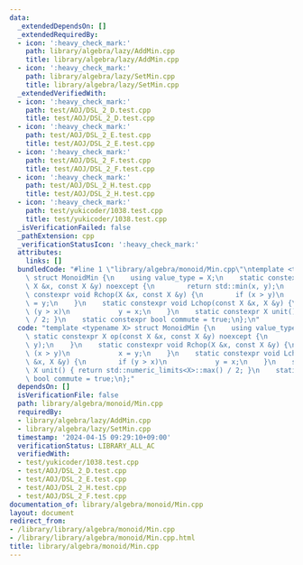 ```yaml
---
data:
  _extendedDependsOn: []
  _extendedRequiredBy:
  - icon: ':heavy_check_mark:'
    path: library/algebra/lazy/AddMin.cpp
    title: library/algebra/lazy/AddMin.cpp
  - icon: ':heavy_check_mark:'
    path: library/algebra/lazy/SetMin.cpp
    title: library/algebra/lazy/SetMin.cpp
  _extendedVerifiedWith:
  - icon: ':heavy_check_mark:'
    path: test/AOJ/DSL_2_D.test.cpp
    title: test/AOJ/DSL_2_D.test.cpp
  - icon: ':heavy_check_mark:'
    path: test/AOJ/DSL_2_E.test.cpp
    title: test/AOJ/DSL_2_E.test.cpp
  - icon: ':heavy_check_mark:'
    path: test/AOJ/DSL_2_F.test.cpp
    title: test/AOJ/DSL_2_F.test.cpp
  - icon: ':heavy_check_mark:'
    path: test/AOJ/DSL_2_H.test.cpp
    title: test/AOJ/DSL_2_H.test.cpp
  - icon: ':heavy_check_mark:'
    path: test/yukicoder/1038.test.cpp
    title: test/yukicoder/1038.test.cpp
  _isVerificationFailed: false
  _pathExtension: cpp
  _verificationStatusIcon: ':heavy_check_mark:'
  attributes:
    links: []
  bundledCode: "#line 1 \"library/algebra/monoid/Min.cpp\"\ntemplate <typename X>\
    \ struct MonoidMin {\n    using value_type = X;\n    static constexpr X op(const\
    \ X &x, const X &y) noexcept {\n        return std::min(x, y);\n    }\n    static\
    \ constexpr void Rchop(X &x, const X &y) {\n        if (x > y)\n            x\
    \ = y;\n    }\n    static constexpr void Lchop(const X &x, X &y) {\n        if\
    \ (y > x)\n            y = x;\n    }\n    static constexpr X unit() { return std::numeric_limits<X>::max()\
    \ / 2; }\n    static constexpr bool commute = true;\n};\n"
  code: "template <typename X> struct MonoidMin {\n    using value_type = X;\n   \
    \ static constexpr X op(const X &x, const X &y) noexcept {\n        return std::min(x,\
    \ y);\n    }\n    static constexpr void Rchop(X &x, const X &y) {\n        if\
    \ (x > y)\n            x = y;\n    }\n    static constexpr void Lchop(const X\
    \ &x, X &y) {\n        if (y > x)\n            y = x;\n    }\n    static constexpr\
    \ X unit() { return std::numeric_limits<X>::max() / 2; }\n    static constexpr\
    \ bool commute = true;\n};"
  dependsOn: []
  isVerificationFile: false
  path: library/algebra/monoid/Min.cpp
  requiredBy:
  - library/algebra/lazy/AddMin.cpp
  - library/algebra/lazy/SetMin.cpp
  timestamp: '2024-04-15 09:29:10+09:00'
  verificationStatus: LIBRARY_ALL_AC
  verifiedWith:
  - test/yukicoder/1038.test.cpp
  - test/AOJ/DSL_2_D.test.cpp
  - test/AOJ/DSL_2_E.test.cpp
  - test/AOJ/DSL_2_H.test.cpp
  - test/AOJ/DSL_2_F.test.cpp
documentation_of: library/algebra/monoid/Min.cpp
layout: document
redirect_from:
- /library/library/algebra/monoid/Min.cpp
- /library/library/algebra/monoid/Min.cpp.html
title: library/algebra/monoid/Min.cpp
---
```

